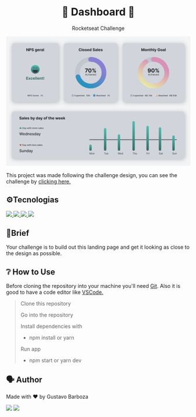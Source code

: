 <h1 align="center">📂 Dashboard 📂</h1>

<p align="center">Rocketseat Challenge</p>
<img src="assets/dashboard.png">


<p>This project was made following the challenge design, you can see the challenge by <a href="https://www.youtube.com/watch?v=7vNNAfIZ06g">clicking here.</a>


<h2>⚙️Tecnologias</h2>
<a href="https://developer.mozilla.org/en-US/docs/Web/HTML" target="_blank">
  <img src="https://img.shields.io/badge/HTML5-white?style=for-the-badge&logo=html5&logoColor=E34F26"/>
</a>
<a href="https://developer.mozilla.org/en-US/docs/Web/CSS" target="_blank">
  <img src="https://img.shields.io/badge/CSS3-white?style=for-the-badge&logo=css3&logoColor=1572B6"/>
</a>
<a href="https://developer.mozilla.org/en-US/docs/Web/SVG" target="_blank">
  <img src="https://img.shields.io/badge/SVG-white?style=for-the-badge&logo=SVG&logoColor=f7ab39"/>
</a>
<a href="https://pt.wikipedia.org/wiki/Figma" target="_blank">
  <img src="https://img.shields.io/badge/Figma-white?style=for-the-badge&logo=figma&logoColor=ea4c1d"/>
</a>


<h2>🚀Brief</h2>
<p>
Your challenge is to build out this landing page and get it looking as close to the design as possible.
</p>



<h2>❔ How to Use </h2>
<p>Before cloning the repository into your machine you'll need <a href="https://git-scm.com/">Git</a>. Also it is good to have a code editor like <a href="https://code.visualstudio.com/">VSCode.</a>
<blockquote>
 Clone this repository

 Go into the repository

 Install dependencies with
  - npm install or yarn

 Run app
 - npm start or yarn dev
</blockquote>
</p>


<h2>🗣 Author </h2>
<p>Made with ❤️ by Gustavo Barboza</p>
<p>
   <a href="https://www.linkedin.com/in/gustavo-barboza-5641601ab/">
    <img src= "https://img.shields.io/badge/LinkedIn-0077B5?style=for-the-badge&logo=linkedin&logoColor=white"></a>
   <a href="mailto:gustavobarboza2003@gmail.com.br">
    <img src="https://img.shields.io/badge/Gmail-0077B5?style=for-the-badge&logo=gmail&logoColor=white"></a>
</p>